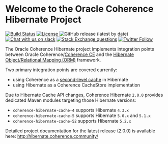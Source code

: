 Welcome to the Oracle Coherence Hibernate Project
=============================================

[![Build Status](https://github.com/coherence-community/coherence-hibernate/workflows/CI%20Coherence%20Hibernate/badge.svg)](https://github.com/coherence-community/coherence-hibernate/actions)
[![License](http://img.shields.io/badge/license-UPL%201.0-blue.svg)](https://oss.oracle.com/licenses/upl/)
![GitHub release (latest by date)](https://img.shields.io/github/v/release/coherence-community/coherence-hibernate)
[![Chat with us on slack](https://img.shields.io/badge/Coherence-Join%20Slack-red)](https://join.slack.com/t/oraclecoherence/shared_invite/zt-9ufv220y-Leudk0o5ntgNV0xraa8DNw)
[![Stack Exchange questions](https://img.shields.io/stackexchange/stackoverflow/t/oracle-coherence?label=%20StackOverflow%20%7C%20oracle-coherence)](https://stackoverflow.com/questions/tagged/oracle-coherence)
[![Twitter Follow](https://img.shields.io/twitter/follow/OracleCoherence?style=social)](https://twitter.com/OracleCoherence)

The Oracle Coherence Hibernate project implements integration points between Oracle Coherence/[Coherence CE](https://coherence.community) and the [Hibernate Object/Relational Mapping (ORM)](https://hibernate.org/orm/) framework.

Two primary integration points are covered currently:

- using Coherence as a [second-level cache](https://docs.jboss.org/hibernate/orm/5.4/userguide/html_single/Hibernate_User_Guide.html#caching) in Hibernate
- using Hibernate as a Coherence CacheStore implementation

Due to Hibernate Cache API changes, Coherence Hibernate `2.0.0` provides dedicated Maven modules targeting those Hibernate versions:

* `coherence-hibernate-cache-4` supports Hibernate `4.3.x`
* `coherence-hibernate-cache-5` supports Hibernate `5.0.x` and `5.1.x`
* `coherence-hibernate-cache-52` supports Hibernate `5.2.x`

Detailed project documentation for the latest release (2.0.0) is available
here: [http:/hibernate.coherence.community/](http:/hibernate.coherence.community/)

